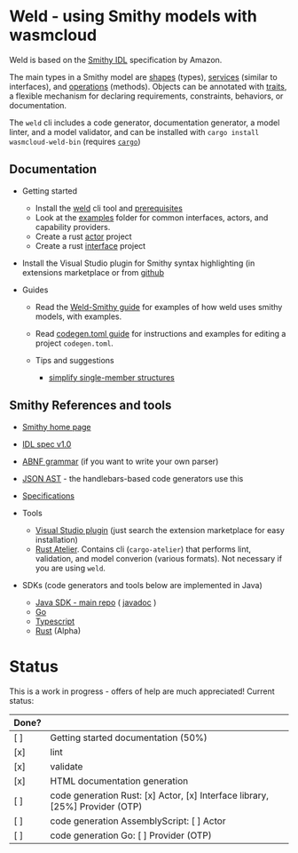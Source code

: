 # Weld - using Smithy models with wasmcloud


Weld is based on the [Smithy IDL](https://awslabs.github.io/smithy/index.html) specification by Amazon.

The main types in a Smithy model are [shapes](https://awslabs.github.io/smithy/1.0/spec/core/model.html#shapes) (types), [services](https://awslabs.github.io/smithy/1.0/spec/core/model.html#service) (similar to interfaces), and [operations](https://awslabs.github.io/smithy/1.0/spec/core/model.html#operation) (methods). Objects can be annotated with [traits](https://awslabs.github.io/smithy/1.0/spec/core/model.html#traits), a flexible mechanism for declaring requirements, constraints, behaviors, or documentation.

The `weld` cli includes a code generator, documentation generator, a model linter, and a model validator, and can be installed with `cargo install wasmcloud-weld-bin` (requires [`cargo`](https://doc.rust-lang.org/cargo/getting-started/installation.html))


## Documentation


- Getting started
  - Install the [weld](doc/prerequisites.md#weld) cli tool and [prerequisites](doc/prerequisites.md)
  - Look at the [examples](./examples/) folder for common interfaces, actors, and capability providers.
  - Create a rust [actor](doc/getting_started.md#creating-an-actor) project
  - Create a rust [interface](doc/getting_started.md#creating-an-interface-project) project

- Install the Visual Studio plugin for Smithy syntax highlighting (in extensions marketplace or from [github](https://github.com/awslabs/smithy-vscode)


- Guides
  - Read the [Weld-Smithy guide](doc/weld-smithy.md) for examples of how weld uses smithy models, with examples.
  - Read [codegen.toml guide](doc/codegen-toml.md) for instructions and examples for editing a project `codegen.toml`.


  - Tips and suggestions
    - [simplify single-member structures](doc/tips/single-member-structures.md)
  

## Smithy References and tools

- [Smithy home page](https://awslabs.github.io/smithy/index.html)
- [IDL spec v1.0](https://awslabs.github.io/smithy/1.0/spec/core/idl.html)
- [ABNF grammar](https://awslabs.github.io/smithy/1.0/spec/core/idl.html#smithy-idl-abnf) (if you want to write your own parser)
- [JSON AST](https://awslabs.github.io/smithy/1.0/spec/core/json-ast.html) - the handlebars-based code generators use this
  
- [Specifications](https://awslabs.github.io/smithy/1.0/spec/index.html)

- Tools
  - [Visual Studio plugin](https://github.com/awslabs/smithy-vscode) (just search the extension marketplace for easy installation)
  - [Rust Atelier](https://github.com/johnstonskj/rust-atelier). Contains cli (`cargo-atelier`) that performs lint, validation, and model converion (various formats). Not necessary if you are using `weld`.
    
- SDKs (code generators and tools below are implemented in Java)
  - [Java SDK - main repo](https://github.com/awslabs) ( [javadoc](https://awslabs.github.io/smithy/javadoc/1.8.0/)  )
  - [Go](https://github.com/aws/smithy-go)
  - [Typescript](https://github.com/awslabs/smithy-typescript)
  - [Rust](https://github.com/awslabs/smithy-rs) (Alpha)


# Status

This is a work in progress - offers of help are much appreciated! Current status:

|Done? | |
| :--- | :--- |
| [ ] | Getting started documentation (50%) |
| [x] | lint |
| [x] | validate |
| [x] | HTML documentation generation |
| [ ] | code generation Rust: [x] Actor, [x] Interface library, [25%] Provider (OTP)|
| [ ] | code generation AssemblyScript: [ ] Actor |
| [ ] | code generation Go: [ ] Provider (OTP) |


